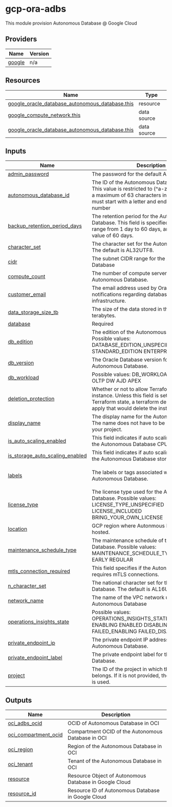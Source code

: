 # gcp-ora-adbs
This module provision Autonomous Database @ Google Cloud

<!-- BEGIN_TF_DOCS -->
## Providers

| Name | Version |
|------|---------|
| <a name="provider_google"></a> [google](#provider\_google) | n/a |

## Resources

| Name | Type |
|------|------|
| [google_oracle_database_autonomous_database.this](https://registry.terraform.io/providers/hashicorp/google/latest/docs/resources/oracle_database_autonomous_database) | resource |
| [google_compute_network.this](https://registry.terraform.io/providers/hashicorp/google/latest/docs/data-sources/compute_network) | data source |
| [google_oracle_database_autonomous_database.this](https://registry.terraform.io/providers/hashicorp/google/latest/docs/data-sources/oracle_database_autonomous_database) | data source |

## Inputs

| Name | Description | Type | Default | Required |
|------|-------------|------|---------|:--------:|
| <a name="input_admin_password"></a> [admin\_password](#input\_admin\_password) | The password for the default ADMIN user | `string` | n/a | yes |
| <a name="input_autonomous_database_id"></a> [autonomous\_database\_id](#input\_autonomous\_database\_id) | The ID of the Autonomous Database to create. This value is restricted to (^a-z?$) and must be a maximum of 63 characters in length. The value must start with a letter and end with a letter or a number | `string` | n/a | yes |
| <a name="input_backup_retention_period_days"></a> [backup\_retention\_period\_days](#input\_backup\_retention\_period\_days) | The retention period for the Autonomous Database. This field is specified in days, can range from 1 day to 60 days, and has a default value of 60 days. | `number` | `60` | no |
| <a name="input_character_set"></a> [character\_set](#input\_character\_set) | The character set for the Autonomous Database. The default is AL32UTF8. | `string` | `"AL32UTF8"` | no |
| <a name="input_cidr"></a> [cidr](#input\_cidr) | The subnet CIDR range for the Autonmous Database | `string` | n/a | yes |
| <a name="input_compute_count"></a> [compute\_count](#input\_compute\_count) | The number of compute servers for the Autonomous Database. | `number` | `2` | no |
| <a name="input_customer_email"></a> [customer\_email](#input\_customer\_email) | The email address used by Oracle to send notifications regarding databases and infrastructure. | `string` | n/a | yes |
| <a name="input_data_storage_size_tb"></a> [data\_storage\_size\_tb](#input\_data\_storage\_size\_tb) | The size of the data stored in the database, in terabytes. | `number` | `1` | no |
| <a name="input_database"></a> [database](#input\_database) | Required | `string` | n/a | yes |
| <a name="input_db_edition"></a> [db\_edition](#input\_db\_edition) | The edition of the Autonomous Databases. Possible values: DATABASE\_EDITION\_UNSPECIFIED STANDARD\_EDITION ENTERPRISE\_EDITION | `string` | `""` | no |
| <a name="input_db_version"></a> [db\_version](#input\_db\_version) | The Oracle Database version for the Autonomous Database. | `string` | `"23ai"` | no |
| <a name="input_db_workload"></a> [db\_workload](#input\_db\_workload) | Possible values: DB\_WORKLOAD\_UNSPECIFIED OLTP DW AJD APEX | `string` | `"OLTP"` | no |
| <a name="input_deletion_protection"></a> [deletion\_protection](#input\_deletion\_protection) | Whether or not to allow Terraform to destroy the instance. Unless this field is set to false in Terraform state, a terraform destroy or terraform apply that would delete the instance will fail. | `bool` | `true` | no |
| <a name="input_display_name"></a> [display\_name](#input\_display\_name) | The display name for the Autonomous Database. The name does not have to be unique within your project. | `string` | `""` | no |
| <a name="input_is_auto_scaling_enabled"></a> [is\_auto\_scaling\_enabled](#input\_is\_auto\_scaling\_enabled) | This field indicates if auto scaling is enabled for the Autonomous Database CPU core count. | `bool` | `true` | no |
| <a name="input_is_storage_auto_scaling_enabled"></a> [is\_storage\_auto\_scaling\_enabled](#input\_is\_storage\_auto\_scaling\_enabled) | This field indicates if auto scaling is enabled for the Autonomous Database storage. | `bool` | `false` | no |
| <a name="input_labels"></a> [labels](#input\_labels) | The labels or tags associated with the Autonomous Database. | `map(string)` | <pre>{<br/>  "createdby": "gcp-ora-adbs"<br/>}</pre> | no |
| <a name="input_license_type"></a> [license\_type](#input\_license\_type) | The license type used for the Autonomous Database. Possible values: LICENSE\_TYPE\_UNSPECIFIED LICENSE\_INCLUDED BRING\_YOUR\_OWN\_LICENSE | `string` | `"LICENSE_INCLUDED"` | no |
| <a name="input_location"></a> [location](#input\_location) | GCP region where Autonmous Database is hosted. | `string` | n/a | yes |
| <a name="input_maintenance_schedule_type"></a> [maintenance\_schedule\_type](#input\_maintenance\_schedule\_type) | The maintenance schedule of the Autonomous Database. Possible values: MAINTENANCE\_SCHEDULE\_TYPE\_UNSPECIFIED EARLY REGULAR | `string` | `"REGULAR"` | no |
| <a name="input_mtls_connection_required"></a> [mtls\_connection\_required](#input\_mtls\_connection\_required) | This field specifies if the Autonomous Database requires mTLS connections. | `bool` | `false` | no |
| <a name="input_n_character_set"></a> [n\_character\_set](#input\_n\_character\_set) | The national character set for the Autonomous Database. The default is AL16UTF16. | `string` | `"AL16UTF16"` | no |
| <a name="input_network_name"></a> [network\_name](#input\_network\_name) | The name of the VPC network used by the Autonomous Database | `string` | n/a | yes |
| <a name="input_operations_insights_state"></a> [operations\_insights\_state](#input\_operations\_insights\_state) | Possible values: OPERATIONS\_INSIGHTS\_STATE\_UNSPECIFIED ENABLING ENABLED DISABLING NOT\_ENABLED FAILED\_ENABLING FAILED\_DISABLING | `string` | `"NOT_ENABLED"` | no |
| <a name="input_private_endpoint_ip"></a> [private\_endpoint\_ip](#input\_private\_endpoint\_ip) | The private endpoint IP address for the Autonomous Database. | `string` | `""` | no |
| <a name="input_private_endpoint_label"></a> [private\_endpoint\_label](#input\_private\_endpoint\_label) | The private endpoint label for the Autonomous Database. | `string` | `""` | no |
| <a name="input_project"></a> [project](#input\_project) | The ID of the project in which the resource belongs. If it is not provided, the provider project is used. | `string` | `""` | no |

## Outputs

| Name | Description |
|------|-------------|
| <a name="output_oci_adbs_ocid"></a> [oci\_adbs\_ocid](#output\_oci\_adbs\_ocid) | OCID of Autonomous Database in OCI |
| <a name="output_oci_compartment_ocid"></a> [oci\_compartment\_ocid](#output\_oci\_compartment\_ocid) | Compartment OCID of the Autonomous Database in OCI |
| <a name="output_oci_region"></a> [oci\_region](#output\_oci\_region) | Region of the Autonomous Database in OCI |
| <a name="output_oci_tenant"></a> [oci\_tenant](#output\_oci\_tenant) | Tenant of the Autonomous Database in OCI |
| <a name="output_resource"></a> [resource](#output\_resource) | Resource Object of Autonomous Database in Google Cloud |
| <a name="output_resource_id"></a> [resource\_id](#output\_resource\_id) | Resource ID of Autonomous Database in Google Cloud |
<!-- END_TF_DOCS -->